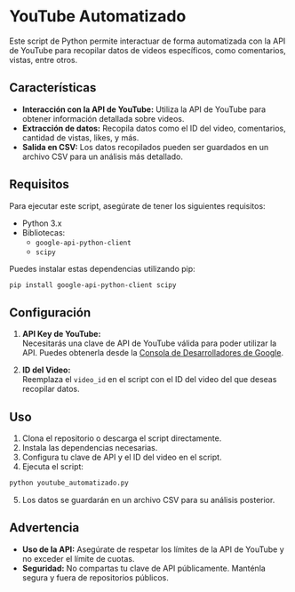 # YouTube Automatizado

Este script de Python permite interactuar de forma automatizada con la API de YouTube para recopilar datos de videos específicos, como comentarios, vistas, entre otros.

## Características

- **Interacción con la API de YouTube:** Utiliza la API de YouTube para obtener información detallada sobre videos.
- **Extracción de datos:** Recopila datos como el ID del video, comentarios, cantidad de vistas, likes, y más.
- **Salida en CSV:** Los datos recopilados pueden ser guardados en un archivo CSV para un análisis más detallado.

## Requisitos

Para ejecutar este script, asegúrate de tener los siguientes requisitos:

- Python 3.x
- Bibliotecas:
  - `google-api-python-client`
  - `scipy`

Puedes instalar estas dependencias utilizando pip:

```bash
pip install google-api-python-client scipy
```

## Configuración

1. **API Key de YouTube:**  
   Necesitarás una clave de API de YouTube válida para poder utilizar la API. Puedes obtenerla desde la [Consola de Desarrolladores de Google](https://console.developers.google.com/).

2. **ID del Video:**  
   Reemplaza el `video_id` en el script con el ID del video del que deseas recopilar datos.

## Uso

1. Clona el repositorio o descarga el script directamente.
2. Instala las dependencias necesarias.
3. Configura tu clave de API y el ID del video en el script.
4. Ejecuta el script:

```bash
python youtube_automatizado.py
```

5. Los datos se guardarán en un archivo CSV para su análisis posterior.

## Advertencia

- **Uso de la API:** Asegúrate de respetar los límites de la API de YouTube y no exceder el límite de cuotas.
- **Seguridad:** No compartas tu clave de API públicamente. Manténla segura y fuera de repositorios públicos.
